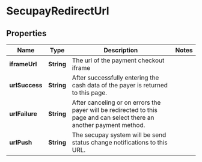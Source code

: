 
# SecupayRedirectUrl

## Properties
Name | Type | Description | Notes
------------ | ------------- | ------------- | -------------
**iframeUrl** | **String** | The url of the payment checkout iframe | 
**urlSuccess** | **String** | After successfully entering the cash data of the payer is returned to this page. | 
**urlFailure** | **String** | After canceling or on errors the payer will be redirected to this page and can select there an another payment method. | 
**urlPush** | **String** | The secupay system will be send status change notifications to this URL. | 




